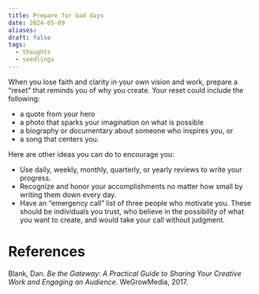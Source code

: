 ```yaml
---
title: Prepare for bad days
date: 2024-05-09
aliases: 
draft: false
tags:
  - thoughts
  - seedlings
---
```

When you lose faith and clarity in your own vision and work, prepare a “reset” that reminds you of why you create. Your reset could include the following:
- a quote from your hero
- a photo that sparks your imagination on what is possible
- a biography or documentary about someone who inspires you, or
- a song that centers you.

Here are other ideas you can do to encourage you:
- Use daily, weekly, monthly, quarterly, or yearly reviews to write your progress.
- Recognize and honor your accomplishments no matter how small by writing them down every day.
- Have an “emergency call” list of three people who motivate you. These should be individuals you trust, who believe in the possibility of what you want to create, and would take your call without judgment.

# References

Blank, Dan. _Be the Gateway: A Practical Guide to Sharing Your Creative Work and Engaging an Audience_. WeGrowMedia, 2017.